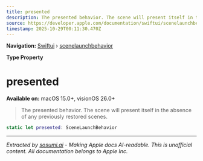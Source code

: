 ```yaml
---
title: presented
description: The presented behavior. The scene will present itself in the absence of any previously restored scenes.
source: https://developer.apple.com/documentation/swiftui/scenelaunchbehavior/presented
timestamp: 2025-10-29T00:11:30.470Z
---
```


**Navigation:** [Swiftui](/documentation/swiftui) › [scenelaunchbehavior](/documentation/swiftui/scenelaunchbehavior)

**Type Property**

# presented

**Available on:** macOS 15.0+, visionOS 26.0+

> The presented behavior. The scene will present itself in the absence of any previously restored scenes.

```swift
static let presented: SceneLaunchBehavior
```

---

*Extracted by [sosumi.ai](https://sosumi.ai) - Making Apple docs AI-readable.*
*This is unofficial content. All documentation belongs to Apple Inc.*
